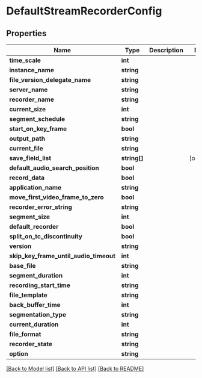 # DefaultStreamRecorderConfig

## Properties
Name | Type | Description | Notes
------------ | ------------- | ------------- | -------------
**time_scale** | **int** |  | 
**instance_name** | **string** |  | 
**file_version_delegate_name** | **string** |  | 
**server_name** | **string** |  | 
**recorder_name** | **string** |  | 
**current_size** | **int** |  | 
**segment_schedule** | **string** |  | 
**start_on_key_frame** | **bool** |  | 
**output_path** | **string** |  | 
**current_file** | **string** |  | 
**save_field_list** | **string[]** |  | [optional] 
**default_audio_search_position** | **bool** |  | 
**record_data** | **bool** |  | 
**application_name** | **string** |  | 
**move_first_video_frame_to_zero** | **bool** |  | 
**recorder_error_string** | **string** |  | 
**segment_size** | **int** |  | 
**default_recorder** | **bool** |  | 
**split_on_tc_discontinuity** | **bool** |  | 
**version** | **string** |  | 
**skip_key_frame_until_audio_timeout** | **int** |  | 
**base_file** | **string** |  | 
**segment_duration** | **int** |  | 
**recording_start_time** | **string** |  | 
**file_template** | **string** |  | 
**back_buffer_time** | **int** |  | 
**segmentation_type** | **string** |  | 
**current_duration** | **int** |  | 
**file_format** | **string** |  | 
**recorder_state** | **string** |  | 
**option** | **string** |  | 

[[Back to Model list]](../README.md#documentation-for-models) [[Back to API list]](../README.md#documentation-for-api-endpoints) [[Back to README]](../README.md)


